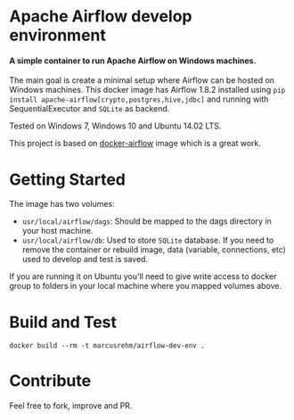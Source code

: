# Apache Airflow develop environment
#### A simple container to run Apache Airflow on Windows machines.

The main goal is create a minimal setup where Airflow can be hosted on Windows machines. This docker image has Airflow 1.8.2 installed using `pip install apache-airflow[crypto,postgres,hive,jdbc]` and running with SequentialExecutor and `SQLite` as backend.

Tested on Windows 7, Windows 10 and Ubuntu 14.02 LTS.

This project is based on [docker-airflow](https://github.com/puckel/docker-airflow) image which is a great work.

# Getting Started
The image has two volumes:
- `usr/local/airflow/dags`: Should be mapped to the dags directory in your host machine.
- `usr/local/airflow/db`: Used to store `SQLite` database. If you need to remove the container or rebuild image, data (variable, connections, etc) used to develop and test is saved. 

If you are running it on Ubuntu you'll need to give write access to docker group to folders in your local machine where you mapped volumes above. 

# Build and Test
```
docker build --rm -t marcusrehm/airflow-dev-env .
```

# Contribute
Feel free to fork, improve and PR.